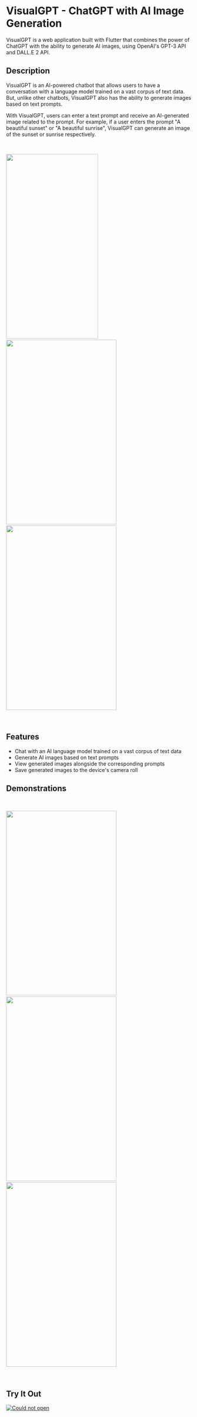 # VisualGPT - ChatGPT with AI Image Generation

VisualGPT is a web application built with Flutter that combines the power of ChatGPT with the ability to generate AI images, using OpenAI's GPT-3 API and DALL.E 2 API.

## Description

VisualGPT is an AI-powered chatbot that allows users to have a conversation with a language model trained on a vast corpus of text data. But, unlike other chatbots, VisualGPT also has the ability to generate images based on text prompts.

With VisualGPT, users can enter a text prompt and receive an AI-generated image related to the prompt. For example, if a user enters the prompt "A beautiful sunset" or "A beautiful sunrise", VisualGPT can generate an image of the sunset or sunrise respectively.

<br>

<img src="https://cdn.discordapp.com/attachments/1091358303063396496/1094578812563488868/1.jpg" height="500" width="250"/> &nbsp;&nbsp;&nbsp; <img src="https://cdn.discordapp.com/attachments/1091358303063396496/1094580785824141352/5.jpg" height="500" width="300"/> &nbsp;&nbsp;&nbsp; <img src="https://cdn.discordapp.com/attachments/1091358303063396496/1094580786042253402/6.jpg" height="500" width="300"/>

<br>

## Features

* Chat with an AI language model trained on a vast corpus of text data
* Generate AI images based on text prompts
* View generated images alongside the corresponding prompts
* Save generated images to the device's camera roll

## Demonstrations

<br>

<img src="https://cdn.discordapp.com/attachments/1091358303063396496/1094578811766571008/3.jpg" height="500" width="300"/> &nbsp;&nbsp;&nbsp; <img src="https://cdn.discordapp.com/attachments/1091358303063396496/1094578812005658654/4.jpg" height="500" width="300"/> &nbsp;&nbsp;&nbsp; <img src="https://cdn.discordapp.com/attachments/1091358303063396496/1094578812290867240/2.jpg" height="500" width="300"/>

<br>

## Try It Out

[![Could not open](https://cdn.discordapp.com/attachments/1091358303063396496/1094596310067331162/Click-Here-PNG.png)](https://visualgpt.netlify.app/#/)
